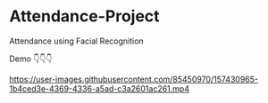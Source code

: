 # Attendance-Project
Attendance using Facial Recognition

Demo 👇👇👇

https://user-images.githubusercontent.com/85450970/157430965-1b4ced3e-4369-4336-a5ad-c3a2601ac261.mp4

